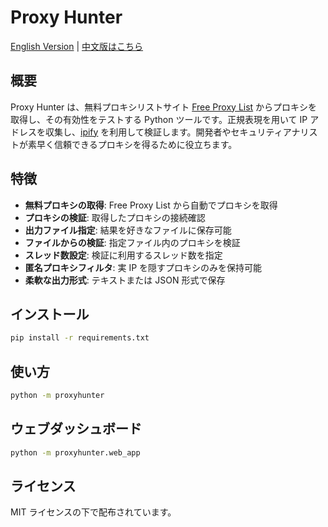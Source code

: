 # Proxy Hunter

[English Version](README.md) | [中文版はこちら](README.zh-TW.md)

## 概要

Proxy Hunter は、無料プロキシリストサイト [Free Proxy List](https://free-proxy-list.net/) からプロキシを取得し、その有効性をテストする Python ツールです。正規表現を用いて IP アドレスを収集し、[ipify](https://www.ipify.org/) を利用して検証します。開発者やセキュリティアナリストが素早く信頼できるプロキシを得るために役立ちます。

## 特徴

- **無料プロキシの取得**: Free Proxy List から自動でプロキシを取得
- **プロキシの検証**: 取得したプロキシの接続確認
- **出力ファイル指定**: 結果を好きなファイルに保存可能
- **ファイルからの検証**: 指定ファイル内のプロキシを検証
- **スレッド数設定**: 検証に利用するスレッド数を指定
- **匿名プロキシフィルタ**: 実 IP を隠すプロキシのみを保持可能
- **柔軟な出力形式**: テキストまたは JSON 形式で保存

## インストール

```bash
pip install -r requirements.txt
```

## 使い方

```bash
python -m proxyhunter
```

## ウェブダッシュボード

```bash
python -m proxyhunter.web_app
```

## ライセンス

MIT ライセンスの下で配布されています。
